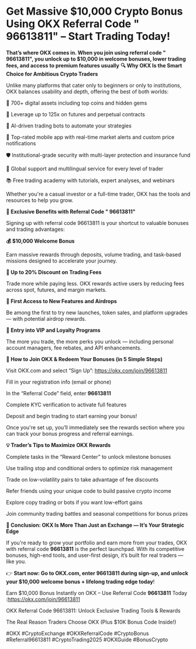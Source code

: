 # Get Massive $10,000 Crypto Bonus Using OKX Referral Code " 96613811" – Start Trading Today!

**That’s where OKX comes in. When you join using referral code " 96613811", you unlock up to $10,000 in welcome bonuses, lower trading fees, and access to premium features usually** 
**🔍 Why OKX Is the Smart Choice for Ambitious Crypto Traders**

Unlike many platforms that cater only to beginners or only to institutions, OKX balances usability and depth, offering the best of both worlds:

💎 700+ digital assets including top coins and hidden gems

🚀 Leverage up to 125x on futures and perpetual contracts

🧠 AI-driven trading bots to automate your strategies

📱 Top-rated mobile app with real-time market alerts and custom price notifications

🛡️ Institutional-grade security with multi-layer protection and insurance fund

💬 Global support and multilingual service for every level of trader

📚 Free trading academy with tutorials, expert analyses, and webinars

Whether you're a casual investor or a full-time trader, OKX has the tools and resources to help you grow.

**🎁 Exclusive Benefits with Referral Code " 96613811"**

Signing up with referral code 96613811 is your shortcut to valuable bonuses and trading advantages:

**💰 $10,000 Welcome Bonus**

Earn massive rewards through deposits, volume trading, and task-based missions designed to accelerate your journey.

**🔖 Up to 20% Discount on Trading Fees**

Trade more while paying less. OKX rewards active users by reducing fees across spot, futures, and margin markets.

**🎉 First Access to New Features and Airdrops**

Be among the first to try new launches, token sales, and platform upgrades — with potential airdrop rewards.

**🏅 Entry into VIP and Loyalty Programs**

The more you trade, the more perks you unlock — including personal account managers, fee rebates, and API enhancements.

**🚦 How to Join OKX & Redeem Your Bonuses (in 5 Simple Steps)**

Visit OKX.com and select “Sign Up”: https://okx.com/join/96613811

Fill in your registration info (email or phone)

In the “Referral Code” field, enter **96613811**

Complete KYC verification to activate full features

Deposit and begin trading to start earning your bonus!

Once you're set up, you’ll immediately see the rewards section where you can track your bonus progress and referral earnings.

**💡 Trader’s Tips to Maximize OKX Rewards**

Complete tasks in the “Reward Center” to unlock milestone bonuses

Use trailing stop and conditional orders to optimize risk management

Trade on low-volatility pairs to take advantage of fee discounts

Refer friends using your unique code to build passive crypto income

Explore copy trading or bots if you want low-effort gains

Join community trading battles and seasonal competitions for bonus prizes

**🎯 Conclusion: OKX Is More Than Just an Exchange — It’s Your Strategic Edge**

If you're ready to grow your portfolio and earn more from your trades, OKX with referral code **96613811** is the perfect launchpad. With its competitive bonuses, high-end tools, and user-first design, it’s built for real traders — like you.

👉 **Start now: Go to OKX.com, enter 96613811 during sign-up, and unlock your $10,000 welcome bonus + lifelong trading edge today**!

Earn $10,000 Bonus Instantly on OKX – Use Referral Code **96613811** Today :https://okx.com/join/96613811

OKX Referral Code 96613811: Unlock Exclusive Trading Tools & Rewards

The Real Reason Traders Choose OKX (Plus $10K Bonus Code Inside!)

#OKX #CryptoExchange #OKXReferralCode #CryptoBonus #Referral96613811 #CryptoTrading2025 #OKXGuide #BonusCrypto


